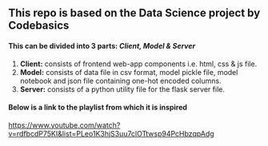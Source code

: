 ## This repo is based on the Data Science project by Codebasics  
#### This can be divided into 3 parts: *Client, Model & Server*
1. **Client:** consists of frontend web-app components i.e. html, css & js file.
2. **Model:** consists of data file in csv format, model pickle file, model notebook and json file containing one-hot encoded columns.
3. **Server:** consists of a python utility file for the flask server file.   
   
#### Below is a link to the playlist from which it is inspired  
https://www.youtube.com/watch?v=rdfbcdP75KI&list=PLeo1K3hjS3uu7clOTtwsp94PcHbzqpAdg
